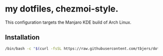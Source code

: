 # my dotfiles, chezmoi-style.

This configuration targets the Manjaro KDE build of Arch Linux.

## Installation

```bash
/bin/bash -c "$(curl -fsSL https://raw.githubusercontent.com/tbjers/dotfiles/main/install.sh)"
```
